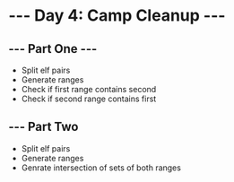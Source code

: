 # --- Day 4: Camp Cleanup ---

## --- Part One ---

- Split elf pairs
- Generate ranges
- Check if first range contains second
- Check if second range contains first

## --- Part Two

- Split elf pairs
- Generate ranges
- Genrate intersection of sets of both ranges
